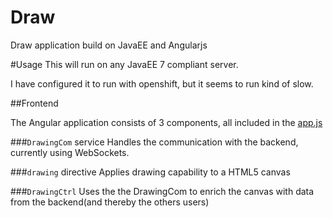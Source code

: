 Draw
=====

Draw application build on JavaEE and Angularjs

#Usage
This will run on any JavaEE 7 compliant server.

I have configured it to run with openshift, but it seems to run kind of slow.

##Frontend

The Angular application consists of 3 components, all included in the [app.js](https://github.com/Froelund/Draw/blob/master/src/main/webapp/resources/draw/js/app.js)

###`DrawingCom` service
Handles the communication with the backend, currently using WebSockets.

###`drawing` directive
Applies drawing capability to a HTML5 canvas

###`DrawingCtrl`
Uses the the DrawingCom to enrich the canvas with data from the backend(and thereby the others users)